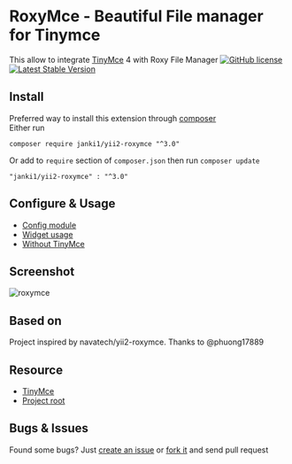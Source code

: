 # RoxyMce - Beautiful File manager for Tinymce
This allow to integrate [TinyMce](https://github.com/tinymce/tinymce) 4 with Roxy File Manager
[![GitHub license](https://img.shields.io/badge/license-MIT-blue.svg)](https://raw.githubusercontent.com/janki1/yii2-roxymce/master/LICENSE.md)
[![Latest Stable Version](https://poser.pugx.org/janki1/yii2-roxymce/v/stable)](https://packagist.org/packages/janki1/yii2-roxymce)

Install
---
Preferred way to install this extension through [composer](http://getcomposer.org)  
Either run
~~~
composer require janki1/yii2-roxymce "^3.0"
~~~
Or add to `require` section of `composer.json` then run `composer update`
~~~
"janki1/yii2-roxymce" : "^3.0" 
~~~

Configure & Usage
---
*  [Config module](docs/module.md)
*  [Widget usage](docs/widget.md)
*  [Without TinyMce](docs/without.md)

Screenshot
---
![roxymce](docs/screenshot.png)

Based on
---
Project inspired by navatech/yii2-roxymce. Thanks to @phuong17889

Resource
---

 * [TinyMce](http://tinymce.com)
 * [Project root](https://github.com/janki1/yii2-roxymce)

Bugs & Issues
---
Found some bugs? Just [create an issue](https://github.com/janki1/yii2-roxymce/issues/new) or [fork it](https://github.com/janki1/yii2-roxymce) and send pull request
